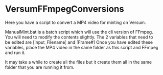 # VersumFFmpegConversions

Here you have a script to convert a MP4 video for minting on Versum. 

ManualMint.bat is a batch script which will use the cli version of FFmpeg. You will need to modify the contents slightly. 
The 2 variables that need to be edited are [input_Filename] and [Frame#]
Once you have edited these variables, place the MP4 video in the same folder as this script and FFmpeg and run it.

It may take a while to create all the files but it create them all in the same folder that you are running it from.